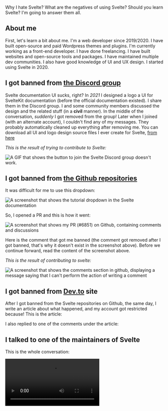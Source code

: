 <script>
	import Video from "$lib/markdown/Video.svelte"
	import ShowMore from "$lib/markdown/ShowMore.svelte"
	import PlatformQuote from "$lib/markdown/PlatformQuote.svelte"
	import TheGithubComment from "./_lib/TheGithubComment.md"
	import TheDevtoArticle from "./_lib/TheDevtoArticle.md"
	import TheDevtoArticleReply from "./_lib/TheDevtoArticleReply.md"
</script>

Why I hate Svelte? What are the negatives of using Svelte? Should you learn Svelte? I'm going to answer them all.

## About me

First, let's learn a bit about me. I'm a web developer since 2019/2020. I have built open-source and paid Wordpress themes and plugins. I'm currently working as a front-end developer. I have done freelancing. I have built websites and open-source tools and packages. I have maintained multiple dev communities. I also have good knowledge of UI and UX design. I started using Svelte in 2020.

## I got banned from [the Discord group](https://svelte.dev/chat)

Svelte documentation UI sucks, right? In _2021_ I designed a logo a UI for SvelteKit documentation (before the official documentation existed). I share them in the Discord group. I and some community members discussed the design and the related stuff (in a **civil** manner). In the middle of the conversation, _suddenly_ I got removed from the group! Later when I joined (with an alternate account), I couldn't find any of my messages. They probably automatically cleaned up everything after removing me. You can download all UI and logo design source files I ever create for Svelte, [from here](https://bit.ly/3tf6mPL)

_This is the result of trying to contribute to Svelte:_

![A GIF that shows the button to join the Svelte Discord group doesn't work.](/blog/i-like-svelte-but-i-hate-it/2.gif)

## I got banned from [the Github repositories](https://github.com/sveltejs)

It was difficult for me to use this dropdown:

![A screenshot that shows the tutorial dropdown in the Svelte documentation](/blog/i-like-svelte-but-i-hate-it/4.png)

So, I opened a PR and this is how it went:

<ShowMore>

![A screenshot that shows my PR (#6851) on Github, containing comments and discussions](/blog/i-like-svelte-but-i-hate-it/5.png)

</ShowMore>

Here is the comment that got me banned (the comment got removed after I got banned, that's why it doesn't exist in the screenshot above). Before we continue forward, read the content of the screenshot above.

<ShowMore>
	<PlatformQuote title="GITHUB: COMMENT">
		<TheGithubComment />
	</PlatformQuote>
</ShowMore>

_This is the result of contributing to svelte:_

![A screenshot that shows the comments section in github, displaying a message saying that I can't perform the action of writing a comment](/blog/i-like-svelte-but-i-hate-it/1.png)

## I got banned from [Dev.to](https://devto) site

After I got banned from the Svelte repositories on Github, the same day, I write an article about what happened, and my account got restricted because! This is the article:

<ShowMore>
	<PlatformQuote title="DEVTO: ARTICLE">
		<TheDevtoArticle />
	</PlatformQuote>
</ShowMore>

I also replied to one of the comments under the article:

<ShowMore>
	<PlatformQuote title="DEVTO: ARTICLE REPLY">
		<TheDevtoArticleReply />
	</PlatformQuote>
</ShowMore>

## I talked to one of the maintainers of Svelte

This is the whole conversation:

<Video src="/blog/i-like-svelte-but-i-hate-it/3.mp4" captions="The full conversation between me and that maintainer (Kev#3238)" />

After that conversation, they banned me:

![A screenshot of the failed friend request (on Discord) to that Svelte maintainer (Kev#3238)](/blog/i-like-svelte-but-i-hate-it/7.png)

### I talked with another Svelte maintainer

Everything went great🤩, just kidding. My heart got broken! To be honest, I wasn't expecting much. I was expecting the same. Whatever, this is the whole conversation:

<Video src="/blog/i-like-svelte-but-i-hate-it/8.mp4" captions="A The full conversation between me and that maintainer (pngwn#8431)" />

## I open another PR and it got my alternate account banned from (Github and Discord) 🙂

Hm, so I had this alternate Github and Discord account (<img inline class="inline-block h-10" src="/blog/i-like-svelte-but-i-hate-it/9.png" alt="A screenshot of my alternate Discord account avatar(a kitty with a pink background) (Windy#4111)" />). I dont' know how, things got messed up, so as result you can see my main account as a contributer to a PR that I opened with my alternate account! So, I guess don't make silly mistakes [like this](https://github.com/sveltejs/svelte/pull/7290)😂.

![A screenshot of my silly mistake that got my alternate Discord account banned from the Svelte Discord group. It shows I created a PR with the alternate account and committed with the original account](/blog/i-like-svelte-but-i-hate-it/10.png)

## I open an issue to report a bug and I got banned

My other alternate account got banned from accessing Svelte Github repositories. Check this out: [SvelteKit #7260](https://github.com/sveltejs/kit/issues/7260)

## They don't know how to maintain and manage a community

Svelte maintainers don't know what the heck they are doing. Did anyone see the Svelte Summit live 🐕💩 video quality? They don't even try to do a good job. Svelte maintainers never managed a community before so they are doing dumb 💩 all the time. You can easily find toxic people in Svelte's Github and Discord community and the maintainers don't do anything about it (they are actualy a part of that toxic community), but for sure they will ban you for life for no reason.

For example if you are a back-end developer, and back-end is all you know, you don't get to make decisions about the UI! If you don't know how to maintain and manage a community, just step the fuck away.

## Rich Harris isn't active in the community

Since 2020, when I started using Svelte, I have never seen him sending any messages in the Discord _public_ community. I think they have a separate private server for the maintainer themselves, but I haven't seen him sending any messages to the public servers. He is the creator of Svelte and you can't find him anywhere in the Discord community, it's weird. It's less likely, but he may reply to one of your comments in the Svelte or SvelteKit repositories.

## They are just showing you what you want to see

They show themselves to be very supportive of accessibility, but their documentation website doesn't even follow the basics of accessibility! They have some simple linting features, but the problem is these features are opinionated:

- You can't turn these features off.
- When you use a standard feature of the web platform, it may yell at you saying what you are doing is bad/wrong, when it's actually not.
- They don't always work correctly, it may result in incorrect linting suggests.

You can achieve the same features with a linter, and you can even customize it however you like, but with Svelte, you need to suck it up and it doesn't matter how much and how many people complain about it. Svelte punished developers for not following their stupid broken accessibility warnings (DX = 💩).

Since there is no option to disable these warnings, you end up with something like this. Whenever you run the app, and navigate to a page, you are going to see a bunch of these warnings.

![A screenshot of Svelte A11Y warnings in vsCode terminal](/blog/i-like-svelte-but-i-hate-it/6.png)

Go to [Svelte repository: A11Y issues](https://github.com/sveltejs/svelte/issues?q=is%3Aissue+is%3Aopen+a11y) and read through all of the open and closed issues. Example: [Svelte #7626](https://github.com/sveltejs/svelte/issues/7626)

You can also go to [Svelte documentation](https://svelte.dev) and [SvelteKit documentation](https://kit.svelte.dev), you don't need to do anything complicated, just open up the lighthouse and do a little accessibility check, and see the disaster!

Since 2020 (as far as I know), Svelte documentation doesn't even have a dork mode. SvelteKit documentation didn't have a dark mode for more than a year. Why adding such a simple and easy thing that users asked for years is so hard for them to add?!

Svelte is opinionated, not community-oriented.

## Update 2023/04/06 :)

On 2023/04/06, I responded to a message in the Discord group using one of my alternate accounts. In my reply I said something along the lines of the problems that I had with Svelte, like how they removed me from the Discord group and banned me from the Github repositories, and how Svelte has poor and incomplete documentation and how it doesn't even follow the basic accessibility rules, like how there is no dark mode toggle for years, something so simple and easy to add, and how there has been a lot of open issues that a lot of people were asking for basic and necessary features for years and none of them is addressed yet! I also talked about the inconsistency in Svelte and SvelteKit, for example in some places we refer to words like "svelte" or "sveltejs", "kit", "sveltekit" etc. I also talked about road map for version 4 of Svelte and that it's not going to have anything interesting.

When a new major release is announced, developers expect many exciting new features and improvements. The reality is, there aren't going to be any new features or anything interesting in the latest version of Svelte, this can be disappointing for people who were excited about the release. Instead, it's a good idea to include a few important new features in the release to show that Svelte is still being developed and to create positive buzz around it. So, this was what I was talking about in my reply message.

So, what happened? As usual, I got removed from the Discord group, and all of my messages got deleted. They also started talking behind me:

![A screenshot of what some of the community members talked about behind me](/blog/i-like-svelte-but-i-hate-it/11.png)

So, I created a new account and sent the below message, and again, I got removed :)

![Hello everyone, I wanted to take a moment to address something that happened recently. My account, smithliam#5729, was removed from this group without any explanation or reason given. All of my messages also got removed. I was hurt by this and felt excluded. To make matters worse, I later discovered that some members of the group were talking about me and making fun of me behind my back. This behavior is disrespectful and hurtful, and it's not acceptable in any community. Furthermore, this is not the first time that something like this has happened. In the past, my main account got removed and banned from the community and the github repositories. Again, all of my messages go removed. I tried to contact some higher-up members but I wasn't very successful and some ignored e. my solution was to just create a new account and ignore what happened. it worked for a while but when the maintainers realized it was me, they kicked me out again. The short story is, I kept creating new accounts and DIscord and Github and they kept getting removed and banned. I once even got banned after opening a legit issue on Github related to Sveltekit https://github.com/sveltejs/kit/issues/7260. I wasn't disrespectful to anyone, and I didn't break any rules, but I still got treated with hateful behaviors. Back then I tried to design and build new documentation for Svelte and SvelteKit because I liked Svelte and I got removed while I was discussing the design with some members of the community (in the proper group). It felt really bad, but I tried to ignore it. Later I worked on the official Svelte documentation, I open a PR and I get banned. This is unacceptable behavior from anyone, especially within a community. I believe that everyone deserves to be treated with respect and kindness. You can contact me here: Babak#0011. Thanks for reading.](/blog/i-like-svelte-but-i-hate-it/12.png)

---

Thank you, [Telegram](https://telegram.org). You are the reason that I have a backup from these messages😂🙏.
